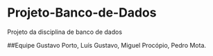# Projeto-Banco-de-Dados
Projeto da disciplina de banco de dados

##Equipe
Gustavo Porto, Luís Gustavo, Miguel Procópio, Pedro Mota.
